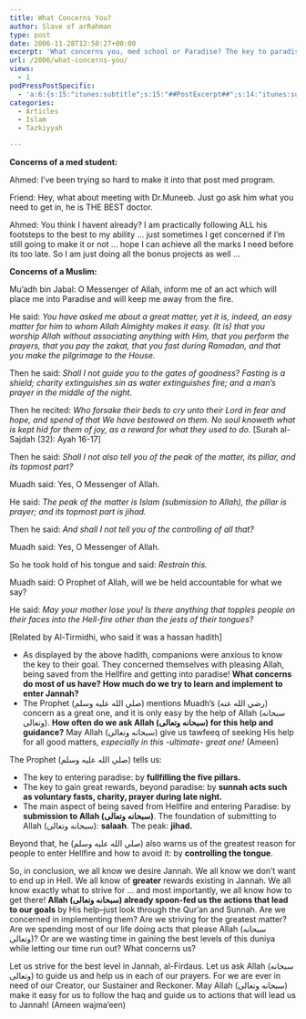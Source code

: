 ```yaml
---
title: What Concerns You?
author: Slave of arRahman
type: post
date: 2006-11-28T12:50:27+00:00
excerpt: 'What concerns you, med school or Paradise? The key to paradise, great reward, and salvation from Hellfire: submission to Allah. The foundation and peak.'
url: /2006/what-concerns-you/
views:
  - 1
podPressPostSpecific:
  - 'a:6:{s:15:"itunes:subtitle";s:15:"##PostExcerpt##";s:14:"itunes:summary";s:15:"##PostExcerpt##";s:15:"itunes:keywords";s:17:"##WordPressCats##";s:13:"itunes:author";s:10:"##Global##";s:15:"itunes:explicit";s:7:"Default";s:12:"itunes:block";s:7:"Default";}'
categories:
  - Articles
  - Islam
  - Tazkiyyah

---
```

**Concerns of a med student:**

Ahmed: I&#8217;ve been trying so hard to make it into that post med program.

Friend: Hey, what about meeting with Dr.Muneeb. Just go ask him what you need to get in, he is THE BEST doctor.

Ahmed: You think I havent already? I am practically following ALL his footsteps to the best to my ability &#8230; just sometimes I get concerned if I&#8217;m still going to make it or not &#8230; hope I can achieve all the marks I need before its too late. So I am just doing all the bonus projects as well &#8230;

**Concerns of a Muslim:**

Mu’adh bin Jabal: O Messenger of Allah, inform me of an act which will place me into Paradise and will keep me away from the fire.

He said: _You have asked me about a great matter, yet it is, indeed, an easy matter for him to whom Allah Almighty makes it easy. (It is) that you worship Allah without associating anything with Him, that you perform the prayers, that you pay the zakat, that you fast during Ramadan, and that you make the pilgrimage to the House._

Then he said: _Shall I not guide you to the gates of goodness? Fasting is a shield; charity extinguishes sin as water extinguishes fire; and a man’s prayer in the middle of the night._

Then he recited: _Who forsake their beds to cry unto their Lord in fear and hope, and spend of that We have bestowed on them. No soul knoweth what is kept hid for them of joy, as a reward for what they used to do._ [Surah al-Sajdah (32): Ayah 16-17]

Then he said: _Shall I not also tell you of the peak of the matter, its pillar, and its topmost part?_

Muadh said: Yes, O Messenger of Allah.

He said: _The peak of the matter is Islam (submission to Allah), the pillar is prayer; and its topmost part is jihad._

Then he said: _And shall I not tell you of the controlling of all that?_

Muadh said: Yes, O Messenger of Allah.

So he took hold of his tongue and said: _Restrain this._

Muadh said: O Prophet of Allah, will we be held accountable for what we say?

He said: _May your mother lose you! Is there anything that topples people on their faces into the Hell-fire other than the jests of their tongues?_

[Related by Al-Tirmidhi, who said it was a hassan hadith]

  * As displayed by the above hadith, companions were anxious to know the key to their goal. They concerned themselves with pleasing Allah, being saved from the Hellfire and getting into paradise!  **What concerns do most of us have? How much do we try to learn and implement to enter Jannah?** 
  * The Prophet (صلي الله عليه وسلم) mentions Muadh&#8217;s (رضي الله عنه) concern as a great one, and it is only easy by the help of Allah (سبحانه وتعالى). **How often do we ask Allah (سبحانه وتعالى) for this help and guidance?** May Allah (سبحانه وتعالى) give us tawfeeq of seeking His help for all good matters, _especially in this -ultimate- great one!_ (Ameen)

The Prophet (صلي الله عليه وسلم) tells us:

  * The key to entering paradise: by **fullfilling the five pillars.**
  * The key to gain great rewards, beyond paradise: by **sunnah acts such as voluntary fasts, charity, prayer during late night.**
  * The main aspect of being saved from Hellfire and entering Paradise: by **submission to Allah (سبحانه وتعالى)**. The foundation of submitting to Allah (سبحانه وتعالى): **salaah**. The peak: **jihad.**

Beyond that, he (صلي الله عليه وسلم) also warns us of the greatest reason for people to enter Hellfire and how to avoid it: by **controlling the tongue**.

So, in conclusion, we all know we desire Jannah. We all know we don&#8217;t want to end up in Hell. We all know of **greater** rewards existing in Jannah. We all know exactly what to strive for &#8230; and most importantly, we all know how to get there! **Allah (سبحانه وتعالى) already spoon-fed us the actions that lead to our goals** by His help&#8211;just look through the Qur&#8217;an and Sunnah. Are we concerned in implementing them? Are we striving for the greatest matter? Are we spending most of our life doing acts that please Allah (سبحانه وتعالى)? Or are we wasting time in gaining the best levels of this duniya while letting our time run out? What concerns us?

Let us strive for the best level in Jannah, al-Firdaus. Let us ask Allah (سبحانه وتعالى) to guide us and help us in each of our prayers. For we are ever in need of our Creator, our Sustainer and Reckoner. May Allah (سبحانه وتعالى) make it easy for us to follow the haq and guide us to actions that will lead us to Jannah! (Ameen wajma&#8217;een)